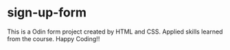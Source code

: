 # sign-up-form
This is a Odin form project created by HTML and CSS.
Applied skills learned from the course.
Happy Coding!!
